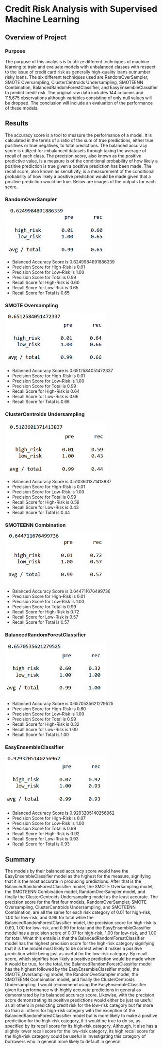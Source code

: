 # Credit Risk Analysis with Supervised Machine Learning

## Overview of Project

### Purpose
The purpose of this analysis is to utilize different techniques of machine learning to train and evaluate models with unbalanced classes with respect to the issue of credit card risk as generally high-quality loans outnumber risky loans. The six different techniques used are RandomOverSampler, SMOTE Oversampling, ClusterCentroids Undersampling, SMOTEENN Combination, BalancedRandomForestClassifier, and EasyEnsembleClassifier to predict credit risk. The original raw data includes 144 columns and 115,675 observations although variables consisting of only null values will be dropped. The conclusion will include an evaluation of the performance of these models.

## Results

The accuracy score is a tool to measure the performance of a model. It is calculated in the terms of a ratio of the sum of true predictions, either true positives or true negatives, to total predictions. The balanced accuracy score is utilized for imbalanced datasets through taking the average of recall of each class. The precision score, also known as the positive predictive value, is a measure is of the conditional probability of how likely a positive prediction is true given a positive prediction has been made. The recall score, also known as sensitivity, is a measurement of the conditional probability of how likely a positive prediction would be made given that a positive prediction would be true. Below are images of the outputs for each score.

### RandomOverSampler

![Alt text](https://github.com/SThieshen/Credit_Risk_Analysis/blob/main/Development/RandomOverSampler_Results.png)

* Balanced Accuracy Score is 0.6249984891886339
* Precision Score for High-Risk is 0.01
* Precision Score for Low-Risk is 1.00
* Precision Score for Total is 0.99
* Recall Score for High-Risk is 0.60
* Recall Score for Low-Risk is 0.65
* Recall Score for Total is 0.65

### SMOTE Oversampling

![SMOTE_Oversampling_Results.png](https://github.com/SThieshen/Credit_Risk_Analysis/blob/main/Development/SMOTE_Oversampling_Results.png)

* Balanced Accuracy Score is 0.6512584051472337
* Precision Score for High-Risk is 0.01
* Precision Score for Low-Risk is 1.00
* Precision Score for Total is 0.99
* Recall Score for High-Risk is 0.64
* Recall Score for Low-Risk is 0.66
* Recall Score for Total is 0.66

### ClusterCentroids Undersampling

![ClusterCentroids_Undersampling_Results.png](https://github.com/SThieshen/Credit_Risk_Analysis/blob/main/Development/ClusterCentroids_Undersampling_Results.png)

* Balanced Accuracy Score is 0.5103601371413837
* Precision Score for High-Risk is 0.01
* Precision Score for Low-Risk is 1.00
* Precision Score for Total is 0.99
* Recall Score for High-Risk is 0.59
* Recall Score for Low-Risk is 0.43
* Recall Score for Total is 0.44

### SMOTEENN Combination

![SMOTEENN_Combination_Results.png](https://github.com/SThieshen/Credit_Risk_Analysis/blob/main/Development/SMOTEENN_Combination_Results.png)

* Balanced Accuracy Score is 0.644711676499736
* Precision Score for High-Risk is 0.01
* Precision Score for Low-Risk is 1.00
* Precision Score for Total is 0.99
* Recall Score for High-Risk is 0.72
* Recall Score for Low-Risk is 0.57
* Recall Score for Total is 0.57

### BalancedRandomForestClassifier

![BalancedRandomForestClassifier_Results.png](https://github.com/SThieshen/Credit_Risk_Analysis/blob/main/Development/BalancedRandomForestClassifier_Results.png)

* Balanced Accuracy Score is 0.6570535621279525
* Precision Score for High-Risk is 0.60
* Precision Score for Low-Risk is 1.00
* Precision Score for Total is 0.99
* Recall Score for High-Risk is 0.32
* Recall Score for Low-Risk is 1.00
* Recall Score for Total is 1.00

### EasyEnsembleClassifier

![EasyEnsembleClassifier_Results.png](https://github.com/SThieshen/Credit_Risk_Analysis/blob/main/Development/EasyEnsembleClassifier_Results.png)

* Balanced Accuracy Score is 0.9293205140256962
* Precision Score for High-Risk is 0.07
* Precision Score for Low-Risk is 1.00
* Precision Score for Total is 0.99
* Recall Score for High-Risk is 0.92
* Recall Score for Low-Risk is 0.93
* Recall Score for Total is 0.93

## Summary

The models by their balanced accuracy score would have the EasyEnsembleClassifier model as the highest for the measure, signifying that it is the most accurate in producing predictions. After that is the BalancedRandomForestClassifier model, the SMOTE Oversampling model, the SMOTEENN Combination model, RandomOverSampler model, and finally the ClusterCentroids Undersampling model as the least accurate. The precision score for the first four models, RandomOverSampler, SMOTE Oversampling, ClusterCentroids Undersampling, and SMOTEENN Combination, are all the same for each risk category of 0.01 for high-risk, 1.00 for low-risk, and 0.99 for total while the BalancedRandomForestClassifier model, the precision score for high-risk is 0.60, 1.00 for low-risk, and 0.99 for total and the EasyEnsembleClassifier model has a precision score of 0.07 for high-risk, 1.00 for low-risk, and 1.00 for total. What this entails is that the BalancedRandomForestClassifier model has the highest precision score for the high-risk category signifying that it is the model most likely to be correct when it makes a positive prediction while being just as useful for the low-risk category. By recall score, which signifies how likely a positive prediction would be made when it would be true, for the total, the BalancedRandomForestClassifier model has the highest followed by the EasyEnsembleClassifier model, the SMOTE_Oversampling model, the RandomOverSampler model, the SMOTEENN Combination model, and finally the ClusterCentroids Undersampling. I would recommend using the EasyEnsembleClassifier given its performance with highly accurate predictions in general as demonstrated by its balanced accuracy score. Likewise, with the precision score demonstrating its positive predictions would either be just as useful as all others in predicting credit risk for the low-risk category but far more so than all others for high-risk category with the exception of the BalancedRandomForestClassifier model but is more likely to make a positive predicition for the high-risk category, if it would be true to do so, as specified by its recall score for its high-risk category. Although, it also has a slightly lower recall score for the low-risk category, its high recall score for the high-risk category could be useful in investigating this category of borrowers who in general more likely to default in general.
